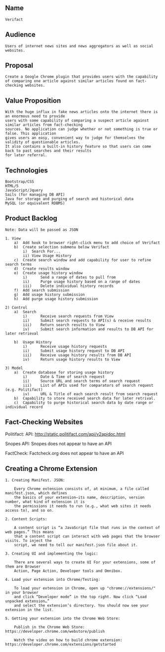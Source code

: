 ## Name 

    Verifact

## Audience

    Users of internet news sites and news aggregators as well as social websites.

## Proposal

    Create a Google Chrome plugin that provides users with the capability of comparing one article against similar articles found on fact-checking websites. 

## Value Proposition

    With the huge influx in fake news articles onto the internet there is an enormous need to provide
    users with some capability of comparing a suspect article against similar articles from fact-checking
    sources. No application can judge whether or not something is true or false. This application
    gives users an easy, convenient way to judge for themselves the validity of questionable articles.
    It also contains a built-in history feature so that users can come back to past searches and their results 
    for later referral.

## Technologies

    Bootstrap/CSS
    HTML/5
    JavaScript/Jquery
    Sails (for managing DB API)
    Java for storage and purging of search and historical data
    MySQL (or equivalent RDBMS)

## Product Backlog

    Note: Data will be passed as JSON

    1. View
        a)  Add hook to browser right-click menu to add choice of Verifact
        b)  Create selection submenu below Verifact
            i)  Search For...
            ii) View Usage History
        c)  Create search window and add capability for user to refine search terms
        d)  Create results window
        e)  Create usage history window
            i)      Send a range of dates to pull from
            ii)     Purge usage history based on a range of dates
            iii)    Delete individual history records
        f)  Add search submission
        g)  Add usage history submission
        h)  Add purge usage history submission

    2) Control
        a)  Search
            i)      Receive search requests from View
            ii)     Submit search requests to API(s) & receive results
            iii)    Return search results to View
            iv)     Submit search information and results to DB API for later retrieval

        b)  Usage History
            i)      Receive usage history requests
            ii)     Submit usage history request to DB API
            iii)    Receive usage history results from DB API
            iv)     Return usage history results to View

    3) Model
        a)  Create database for storing usage history
            i)      Date & Time of search request
            ii)     Source URL and search terms of search request
            iii)    List of APIs used for comparators of search request (e.g. Politifact)
            iv)     URL & Title of each search result from search request
        b)  Capability to store received search data for later retrival.
        c)  Capability to purge historical search data by date range or individual record

## Fact-Checking Websites

Politifact: API: http://static.politifact.com/api/v2apidoc.html

Snopes API: Snopes does not appear to have an API

FactCheck: Factcheck.org does not appear to have an API

## Creating a Chrome Extension

    1. Creating Manifest. JSON:

        Every Chrome extension consists of, at minimum, a file called manifest.json, which defines
        the basics of your extension—its name, description, version number, what kind of extension it is
        the permissions it needs to run (e.g., what web sites it needs access to), and so on.

    2. Content Scripts:

        A content script is “a JavaScript file that runs in the context of web pages.” This means 
        that a content script can interact with web pages that the browser visits. To inject the 
        script, we need to tell our manifest.json file about it.

    3. Creating UI and implementing the logic:

        There are several ways to create UI For your extensions, some of them are Browser 
        Action, Page Action, Developer tools and Omnibox.

    4. Load your extension into Chrome/Testing:

        To load your extension in Chrome, open up "chrome://extensions/" in your browser 
        and click “Developer mode” in the top right. Now click “Load unpacked extension…” 
        and select the extension’s directory. You should now see your extension in the list.

    5. Getting your extension into the Chrome Web Store:

        Publish in the Chrome Web Store: https://developer.chrome.com/webstore/publish

        Watch the video on how to build chrome extension: https://developer.chrome.com/extensions/getstarted
